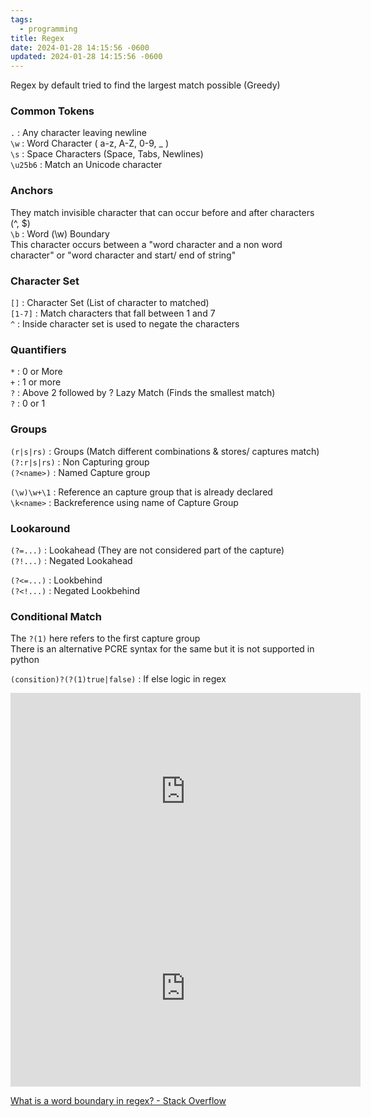 ```yaml
---
tags:
  - programming
title: Regex
date: 2024-01-28 14:15:56 -0600
updated: 2024-01-28 14:15:56 -0600
---
```


Regex by default tried to find the largest match possible (Greedy)

### Common Tokens

`.` : Any character leaving newline  
`\w` : Word Character ( a-z, A-Z, 0-9, \_ )  
`\s` : Space Characters (Space, Tabs, Newlines)  
`\u25b6` : Match an Unicode character

### Anchors

They match invisible character that can occur before and after characters (^, $)  
`\b` : Word (\w) Boundary  
This character occurs between a "word character and a non word character" or "word character and start/ end of string"

### Character Set

`[]` : Character Set (List of character to matched)  
`[1-7]` : Match characters that fall between 1 and 7  
`^` : Inside character set is used to negate the characters

### Quantifiers

`*` : 0 or More  
`+` : 1 or more  
`?` :  Above 2 followed by ? Lazy Match (Finds the smallest match)  
`?` : 0 or 1

### Groups

`(r|s|rs)` : Groups (Match different combinations & stores/ captures match)  
`(?:r|s|rs)` : Non Capturing group  
`(?<name>)` : Named Capture group

`(\w)\w+\1` : Reference an capture group that is already declared  
`\k<name>` : Backreference using name of Capture Group

### Lookaround

`(?=...)` : Lookahead (They are not considered part of the capture)  
`(?!...)` : Negated Lookahead

`(?<=...)` : Lookbehind  
`(?<!...)` : Negated Lookbehind

### Conditional Match

The `?(1)` here refers to the first capture group  
There is an alternative PCRE syntax for the same but it is not supported in python

`(consition)?(?(1)true|false)` : If else logic in regex

<iframe width="560" height="315" src="https://www.youtube-nocookie.com/embed/sa-TUpSx1JA?si=aVl-kgG0WOrIu_CR" title="YouTube video player" frameborder="0" allow="accelerometer; autoplay; clipboard-write; encrypted-media; gyroscope; picture-in-picture; web-share" allowfullscreen></iframe>

<iframe width="560" height="315" src="https://www.youtube-nocookie.com/embed/GTUlkkNhvok?si=w_yqfUPRpm7y0-eB" title="YouTube video player" frameborder="0" allow="accelerometer; autoplay; clipboard-write; encrypted-media; gyroscope; picture-in-picture; web-share" allowfullscreen></iframe>

[What is a word boundary in regex? - Stack Overflow](https://stackoverflow.com/questions/1324676/what-is-a-word-boundary-in-regex)
